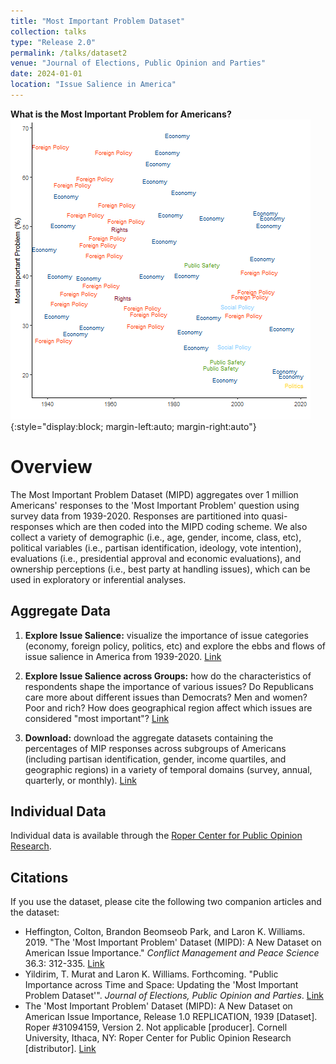 ```yaml
---
title: "Most Important Problem Dataset"
collection: talks
type: "Release 2.0"
permalink: /talks/dataset2
venue: "Journal of Elections, Public Opinion and Parties"
date: 2024-01-01
location: "Issue Salience in America"
---
```


**What is the Most Important Problem for Americans?**
![Partisanship](../files/fig_mipd.png){:style="display:block; margin-left:auto; margin-right:auto"}

# Overview
The Most Important Problem Dataset (MIPD) aggregates over 1 million Americans' responses to the 'Most Important Problem' question using survey data from 1939-2020. Responses are partitioned into quasi-responses which are then coded into the MIPD coding scheme. We also collect a variety of demographic (i.e., age, gender, income, class, etc), political variables (i.e., partisan identification, ideology, vote intention), evaluations (i.e., presidential approval and economic evaluations), and ownership perceptions (i.e., best party at handling issues), which can be used in exploratory or inferential analyses. 

## Aggregate Data
1. **Explore Issue Salience:** visualize the importance of issue categories (economy, foreign policy, politics, etc) and explore the ebbs and flows of issue salience in America from 1939-2020. [Link](https://williamslaro.shinyapps.io/explore/)

3. **Explore Issue Salience across Groups:** how do the characteristics of respondents shape the importance of various issues? Do Republicans care more about different issues than Democrats? Men and women? Poor and rich? How does geographical region affect which issues are considered "most important"? [Link](https://williamslaro.shinyapps.io/explore_sub/)

4. **Download:** download the aggregate datasets containing the percentages of MIP responses across subgroups of Americans (including partisan identification, gender, income quartiles, and geographic regions) in a variety of temporal domains (survey, annual, quarterly, or monthly). [Link](https://williamslaro.shinyapps.io/mipd/)

## Individual Data
Individual data is available through the [Roper Center for Public Opinion Research](https://doi.org/10.25940/ROPER-31094159).

## Citations
If you use the dataset, please cite the following two companion articles and the dataset:
* Heffington, Colton, Brandon Beomseob Park, and Laron K. Williams. 2019. "The 'Most Important Problem' Dataset (MIPD): A New Dataset on American Issue Importance." *Conflict Management and Peace Science* 36.3: 312-335. [Link](https://doi.org/10.1177/0738894217691463)
* Yildirim, T. Murat and Laron K. Williams. Forthcoming. "Public Importance across Time and Space: Updating the 'Most Important Problem Dataset'". *Journal of Elections, Public Opinion and Parties*. [Link](https://doi.org/10.1080/17457289.2024.2337424)
* The 'Most Important Problem' Dataset (MIPD): A New Dataset on American Issue Importance, Release 1.0 REPLICATION, 1939 [Dataset]. Roper #31094159, Version 2. Not applicable [producer]. Cornell University, Ithaca, NY: Roper Center for Public Opinion Research [distributor]. [Link](https://doi.org/10.25940/ROPER-31094159)
